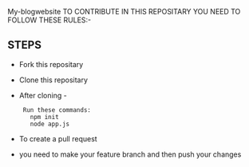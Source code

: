 My-blogwebsite
TO CONTRIBUTE IN THIS REPOSITARY YOU NEED TO FOLLOW THESE RULES:- 


## STEPS

 - Fork this repositary
 - Clone this repositary
 - After cloning - 
     
        Run these commands: 
          npm init
          node app.js

 - To create a pull request 
 - you need to make your feature branch and then push your changes
